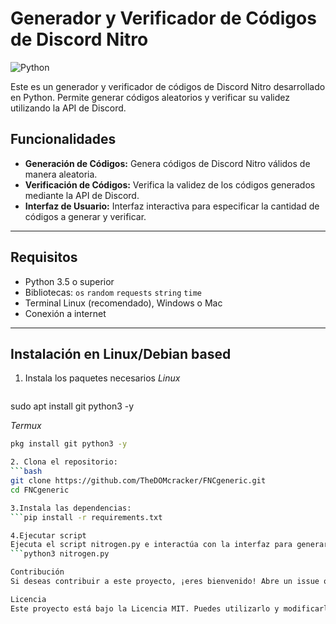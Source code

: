# Generador y Verificador de Códigos de Discord Nitro

![Python](https://img.shields.io/badge/python-v3.8%2B-blue)

Este es un generador y verificador de códigos de Discord Nitro desarrollado en Python. Permite generar códigos aleatorios y verificar su validez utilizando la API de Discord.

## Funcionalidades
- **Generación de Códigos:** Genera códigos de Discord Nitro válidos de manera aleatoria.
- **Verificación de Códigos:** Verifica la validez de los códigos generados mediante la API de Discord.
- **Interfaz de Usuario:** Interfaz interactiva para especificar la cantidad de códigos a generar y verificar.
---
## Requisitos
- Python 3.5 o superior
- Bibliotecas: `os` `random` `requests` `string` `time`
- Terminal Linux (recomendado), Windows o Mac
- Conexión a internet
---
## Instalación en Linux/Debian based
1. Instala los paquetes necesarios
*Linux*
   ```bash
sudo apt install git python3 -y

*Termux*
   ```bash
pkg install git python3 -y

2. Clona el repositorio:
   ```bash
   git clone https://github.com/TheDOMcracker/FNCgeneric.git
   cd FNCgeneric

3.Instala las dependencias:
```pip install -r requirements.txt

4.Ejecutar script
Ejecuta el script nitrogen.py e interactúa con la interfaz para generar y verificar códigos de Discord Nitro.
```python3 nitrogen.py

Contribución
Si deseas contribuir a este proyecto, ¡eres bienvenido! Abre un issue o envía una pull request.

Licencia
Este proyecto está bajo la Licencia MIT. Puedes utilizarlo y modificarlo libremente, con atribución al autor original.

